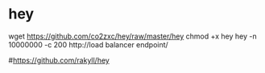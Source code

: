# hey

wget https://github.com/co2zxc/hey/raw/master/hey
chmod +x hey
hey -n 10000000 -c 200 http://load balancer endpoint/

#https://github.com/rakyll/hey
